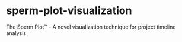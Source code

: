 # sperm-plot-visualization
The Sperm Plot™ - A novel visualization technique for project timeline analysis
